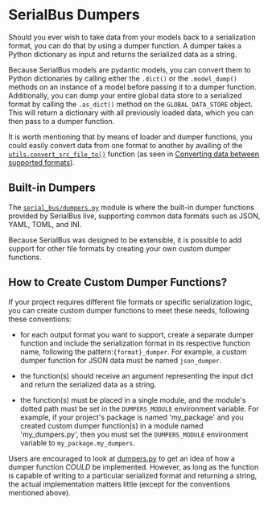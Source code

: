 # SerialBus Dumpers
Should you ever wish to take data from your models back to a serialization format, you can do that by using a dumper 
function. A dumper takes a Python dictionary as input and returns the serialized data as a string. 

Because SerialBus models are pydantic models, you can convert them to Python dictionaries by calling either 
the `.dict()` or the `.model_dump()` methods on an instance of a model before passing it to a dumper function. 
Additionally, you can dump your entire global data store to a serialized format by calling the `.as_dict()` method 
on the `GLOBAL_DATA_STORE` object. This will return a dictionary with all previously loaded data, which you can then 
pass to a dumper function.

It is worth mentioning that by means of loader and dumper functions, you could easily convert data from one format to
another by availing of the [`utils.convert_src_file_to()`](/serial_bus/utils.py) function (as seen in 
[Converting data between supported formats](/docs/getting_started.md#example-3-converting-data-between-supported-formats)).


## Built-in Dumpers
The [`serial_bus/dumpers.py`](/serial_bus/dumpers.py) module is where the built-in dumper 
functions provided by SerialBus live, supporting common data formats such as JSON, YAML, TOML, and 
INI.

Because SerialBus was designed to be extensible, it is possible to add support for other file formats by 
creating your own custom dumper functions.

## How to Create Custom Dumper Functions?

If your project requires different file formats or specific serialization logic, you can create custom dumper 
functions to meet these needs, following these conventions:

- for each output format you want to support, create a separate dumper function and include the serialization format 
  in its respective function name, following the pattern:`{format}_dumper`. For example, a custom dumper function 
  for JSON data must be named `json_dumper`.


- the function(s) should receive an argument representing the input dict and return the serialized data as a string.


- the function(s) must be placed in a single module, and the module's dotted path must be set in the `DUMPERS_MODULE` 
  environment variable. For example, if your project's package is named 'my_package' and you created custom dumper 
  function(s) in a module named 'my_dumpers.py', then you must set the `DUMPERS_MODULE` environment variable to 
  `my_package.my_dumpers`.

Users are encouraged to look at [dumpers.py](/serial_bus/dumpers.py) to get an idea of how a dumper function 
*COULD* be implemented. However, as long as the function is capable of writing to a particular serialized format and 
returning a string, the actual implementation matters little (except for the conventions mentioned above).